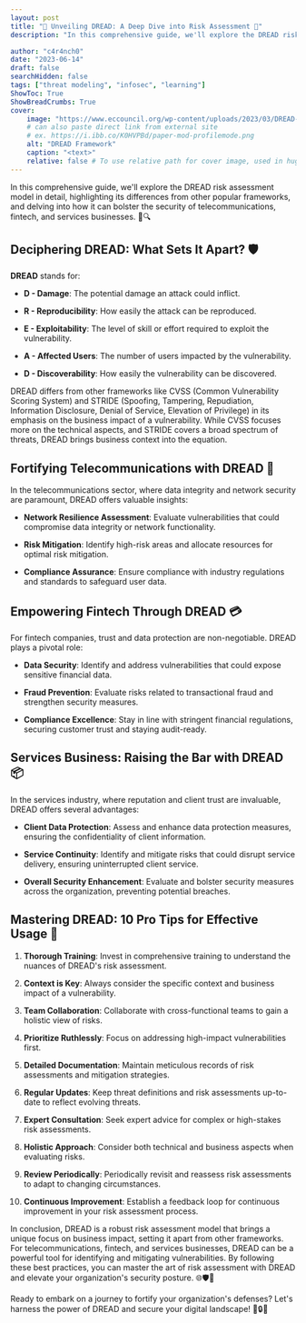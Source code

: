 ```yaml
---
layout: post
title: "🌟 Unveiling DREAD: A Deep Dive into Risk Assessment 🌟"
description: "In this comprehensive guide, we'll explore the DREAD risk assessment model in detail, highlighting its differences from other popular frameworks, and delving into how it can bolster the security of telecommunications, fintech, and services businesses. 🚀🔍"

author: "c4r4nch0"
date: "2023-06-14"
draft: false
searchHidden: false
tags: ["threat modeling", "infosec", "learning"]
ShowToc: True
ShowBreadCrumbs: True
cover:
    image: "https://www.eccouncil.org/wp-content/uploads/2023/03/DREAD-Methodology-02.png"
    # can also paste direct link from external site
    # ex. https://i.ibb.co/K0HVPBd/paper-mod-profilemode.png
    alt: "DREAD Framework"
    caption: "<text>"
    relative: false # To use relative path for cover image, used in hugo Page-bundles    
---
```


In this comprehensive guide, we'll explore the DREAD risk assessment model in detail, highlighting its differences from other popular frameworks, and delving into how it can bolster the security of telecommunications, fintech, and services businesses. 🚀🔍

## Deciphering DREAD: What Sets It Apart? 🛡️

**DREAD** stands for:

- **D - Damage**: The potential damage an attack could inflict.

- **R - Reproducibility**: How easily the attack can be reproduced.

- **E - Exploitability**: The level of skill or effort required to exploit the vulnerability.

- **A - Affected Users**: The number of users impacted by the vulnerability.

- **D - Discoverability**: How easily the vulnerability can be discovered.

DREAD differs from other frameworks like CVSS (Common Vulnerability Scoring System) and STRIDE (Spoofing, Tampering, Repudiation, Information Disclosure, Denial of Service, Elevation of Privilege) in its emphasis on the business impact of a vulnerability. While CVSS focuses more on the technical aspects, and STRIDE covers a broad spectrum of threats, DREAD brings business context into the equation.

## Fortifying Telecommunications with DREAD 📡

In the telecommunications sector, where data integrity and network security are paramount, DREAD offers valuable insights:

- **Network Resilience Assessment**: Evaluate vulnerabilities that could compromise data integrity or network functionality.

- **Risk Mitigation**: Identify high-risk areas and allocate resources for optimal risk mitigation.

- **Compliance Assurance**: Ensure compliance with industry regulations and standards to safeguard user data.

## Empowering Fintech Through DREAD 💳

For fintech companies, trust and data protection are non-negotiable. DREAD plays a pivotal role:

- **Data Security**: Identify and address vulnerabilities that could expose sensitive financial data.

- **Fraud Prevention**: Evaluate risks related to transactional fraud and strengthen security measures.

- **Compliance Excellence**: Stay in line with stringent financial regulations, securing customer trust and staying audit-ready.

## Services Business: Raising the Bar with DREAD 📦

In the services industry, where reputation and client trust are invaluable, DREAD offers several advantages:

- **Client Data Protection**: Assess and enhance data protection measures, ensuring the confidentiality of client information.

- **Service Continuity**: Identify and mitigate risks that could disrupt service delivery, ensuring uninterrupted client service.

- **Overall Security Enhancement**: Evaluate and bolster security measures across the organization, preventing potential breaches.

## Mastering DREAD: 10 Pro Tips for Effective Usage 🚀

1. **Thorough Training**: Invest in comprehensive training to understand the nuances of DREAD's risk assessment.

2. **Context is Key**: Always consider the specific context and business impact of a vulnerability.

3. **Team Collaboration**: Collaborate with cross-functional teams to gain a holistic view of risks.

4. **Prioritize Ruthlessly**: Focus on addressing high-impact vulnerabilities first.

5. **Detailed Documentation**: Maintain meticulous records of risk assessments and mitigation strategies.

6. **Regular Updates**: Keep threat definitions and risk assessments up-to-date to reflect evolving threats.

7. **Expert Consultation**: Seek expert advice for complex or high-stakes risk assessments.

8. **Holistic Approach**: Consider both technical and business aspects when evaluating risks.

9. **Review Periodically**: Periodically revisit and reassess risk assessments to adapt to changing circumstances.

10. **Continuous Improvement**: Establish a feedback loop for continuous improvement in your risk assessment process.

In conclusion, DREAD is a robust risk assessment model that brings a unique focus on business impact, setting it apart from other frameworks. For telecommunications, fintech, and services businesses, DREAD can be a powerful tool for identifying and mitigating vulnerabilities. By following these best practices, you can master the art of risk assessment with DREAD and elevate your organization's security posture. 🌐🛡️💼

Ready to embark on a journey to fortify your organization's defenses? Let's harness the power of DREAD and secure your digital landscape! 🚀🔒🌟